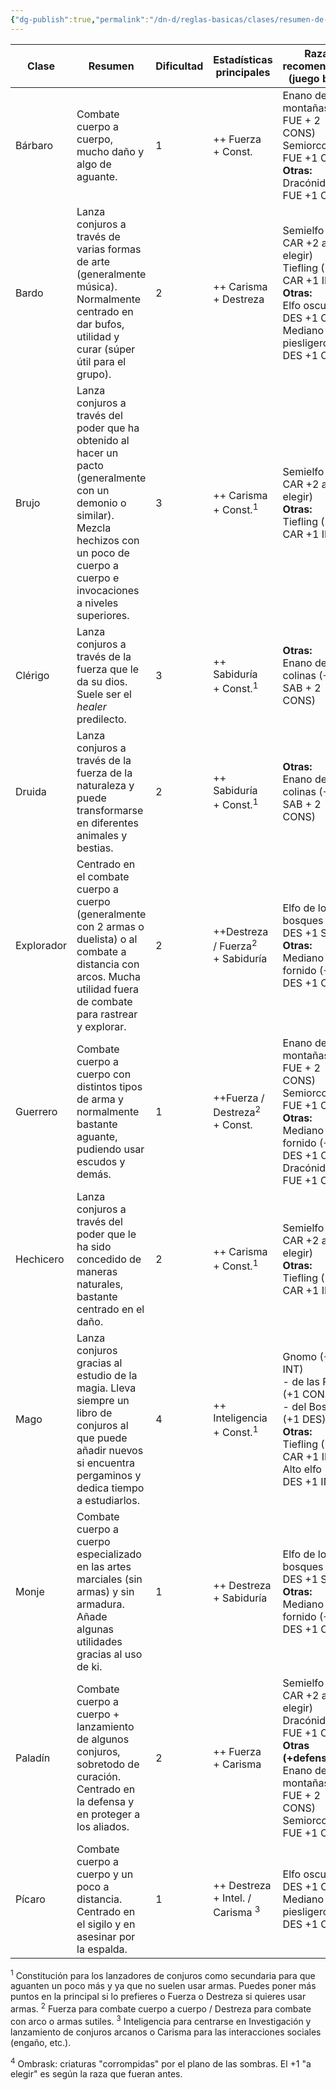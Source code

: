 ```yaml
---
{"dg-publish":true,"permalink":"/dn-d/reglas-basicas/clases/resumen-de-clases/"}
---
```



| Clase      | Resumen                                                                                                                                                                                          | Dificultad | Estadísticas principales                        | Razas recomendadas<br>(juego base)                                                                                                                             | Razas recomendadas<br>(Heliana)                                                                                                                                                                                                                                                                                                                                                                           |
| ---------- | ------------------------------------------------------------------------------------------------------------------------------------------------------------------------------------------------ | ---------- | ----------------------------------------------- | -------------------------------------------------------------------------------------------------------------------------------------------------------------- | --------------------------------------------------------------------------------------------------------------------------------------------------------------------------------------------------------------------------------------------------------------------------------------------------------------------------------------------------------------------------------------------------------- |
| Bárbaro    | Combate cuerpo a cuerpo, mucho daño y algo de aguante.                                                                                                                                           | 1          | ++ Fuerza <br>+ Const.                          | Enano de las montañas (+2 FUE + 2 CONS)<br>Semiorco (+2 FUE +1 CONS)<br>**Otras:**<br>Dracónido (+2 FUE +1 CAR)                                                | [[DnD/Heliana/Razas/Golynn\|Golynn]] (+2 CONS +1 FUE)<br>[[DnD/Heliana/Razas/Limáxido (Oozekin)\|Limáxido (Oozekin)]] (+2 CONS +1 FUE)<br>[[DnD/Heliana/Razas/Micélido\|Micélido]] (+2 CONS +1 a elegir)                                                                                                                                                                                                  |
| Bardo      | Lanza conjuros a través de varias formas de arte (generalmente música). Normalmente centrado en dar bufos, utilidad y curar (súper útil para el grupo).                                          | 2          | ++ Carisma <br>+ Destreza                       | Semielfo (+2 CAR +2 a elegir)<br>Tiefling (+2 CAR +1 INT)<br>**Otras:**<br>Elfo oscuro (+2 DES +1 CAR)<br>Mediano piesligeros (+2 DES +1 CAR)                  | [[DnD/Heliana/Razas/Cnidaria\|Cnidaria]] de piel brillante (+2 CAR +1 CONS)<br>[[DnD/Heliana/Razas/Optérido\|Optérido]] (+2 CAR)<br>**Otras:**<br>[[DnD/Heliana/Razas/Gobboc\|Gobboc]] (+2 DES +1 CAR / SAB)<br>[[DnD/Heliana/Razas/Rakin\|Rakin]] <br>- Urkin (+2 DES +1 CAR / INT)<br>- Tanukin (+2 DES +1 CAR / SAB)<br>[[DnD/Heliana/Razas/Ombrask\|Ombrask]] (+2 DES +1 "a elegir")<sup>4</sup><br> |
| Brujo      | Lanza conjuros a través del poder que ha obtenido al hacer un pacto (generalmente con un demonio o similar). Mezcla hechizos con un poco de cuerpo a cuerpo e invocaciones a niveles superiores. | 3          | ++ Carisma <br>+ Const.<sup>1</sup>             | Semielfo (+2 CAR +2 a elegir)<br>**Otras:**<br>Tiefling (+2 CAR +1 INT)                                                                                        | [[DnD/Heliana/Razas/Cnidaria\|Cnidaria]] de piel brillante (+2 CAR +1 CONS)<br>[[DnD/Heliana/Razas/Optérido\|Optérido]] (+2 CAR)                                                                                                                                                                                                                                                                         |
| Clérigo    | Lanza conjuros a través de la fuerza que le da su dios. Suele ser el *healer* predilecto.                                                                                                        | 3          | ++ Sabiduría <br>+ Const.<sup>1</sup>           | **Otras:**<br>Enano de las colinas (+1 SAB + 2 CONS)                                                                                                           | [[DnD/Heliana/Razas/Lotol\|Lotol]] (+2 SAB +1 CONS)<br>**Otras:**<br>[[DnD/Heliana/Razas/Rakin\|Rakin]] Tanukin (+2 DES +1 SAB)                                                                                                                                                                                                                                                                           |
| Druida     | Lanza conjuros a través de la fuerza de la naturaleza y puede transformarse en diferentes animales y bestias.                                                                                    | 2          | ++ Sabiduría <br>+ Const.<sup>1</sup>           | **Otras:**<br>Enano de las colinas (+1 SAB + 2 CONS)                                                                                                           | [[DnD/Heliana/Razas/Lotol\|Lotol]] (+2 SAB +1 CONS)<br>**Otras:**<br>[[DnD/Heliana/Razas/Rakin\|Rakin]] Tanukin (+2 DES +1 SAB)<br>                                                                                                                                                                                                                                                                       |
| Explorador | Centrado en el combate cuerpo a cuerpo (generalmente con 2 armas o duelista) o al combate a distancia con arcos. Mucha utilidad fuera de combate para rastrear y explorar.                       | 2          | ++Destreza / Fuerza<sup>2</sup> <br>+ Sabiduría | Elfo de los bosques (+2 DES +1 SAB)<br>**Otras:**<br>Mediano fornido (+2 DES +1 CONS)                                                                          | [[DnD/Heliana/Razas/Gobboc\|Gobboc]] (+2 DES +1 SAB / CAR)<br>[[DnD/Heliana/Razas/Rakin\|Rakin]] Tanukin (+2 DES +1 SAB / CAR)<br>[[DnD/Heliana/Razas/Ombrask\|Ombrask]] (+2 DES +1 "a elegir")<sup>4</sup>                                                                                                                                                                                               |
| Guerrero   | Combate cuerpo a cuerpo con distintos tipos de arma y normalmente bastante aguante, pudiendo usar escudos y demás.                                                                               | 1          | ++Fuerza / Destreza<sup>2</sup> <br>+ Const.    | Enano de las montañas (+2 FUE + 2 CONS)<br>Semiorco (+2 FUE +1 CONS)<br>**Otras:**<br>Mediano fornido (+2 DES +1 CONS)<br>Dracónido (+2 FUE +1 CAR)            | [[DnD/Heliana/Razas/Golynn\|Golynn]] (+2 CONS +1 FUE)<br>[[DnD/Heliana/Razas/Limáxido (Oozekin)\|Limáxido (Oozekin)]] (+2 CONS +1 FUE)<br>[[DnD/Heliana/Razas/Micélido\|Micélido]] (+2 CONS +1 a elegir)<br>**Otras:**<br>[[DnD/Heliana/Razas/Cnidaria\|Cnidaria]] nematocisto (+2 CONS +1 DES)<br>[[DnD/Heliana/Razas/Rakin\|Rakin]] Posskin (+2 DES +1 CONS)                                            |
| Hechicero  | Lanza conjuros a través del poder que le ha sido concedido de maneras naturales, bastante centrado en el daño.                                                                                   | 2          | ++ Carisma <br>+ Const.<sup>1</sup>             | Semielfo (+2 CAR +2 a elegir)<br>**Otras:**<br>Tiefling (+2 CAR +1 INT)                                                                                        | [[DnD/Heliana/Razas/Cnidaria\|Cnidaria]] de piel brillante (+2 CAR +1 CONS)<br>[[DnD/Heliana/Razas/Optérido\|Optérido]] (+2 CAR)                                                                                                                                                                                                                                                                         |
| Mago       | Lanza conjuros gracias al estudio de la magia. Lleva siempre un libro de conjuros al que puede añadir nuevos si encuentra pergaminos y dedica tiempo a estudiarlos.                              | 4          | ++ Inteligencia <br>+ Const.<sup>1</sup>        | Gnomo (+2 INT)<br>- de las Rocas (+1 CONST) <br>- del Bosque (+1 DES)<br>**Otras:**<br>Tiefling (+2 CAR +1 INT)<br>Alto elfo (+2 DES +1 INT)                   | [[DnD/Heliana/Razas/Ciclópeo\|Ciclópeo]] (+2 INT +1 DES / SAB)<br>**Otras:**<br>[[DnD/Heliana/Razas/Rakin\|Rakin]] Urkin (+2 DES +1 INT / CAR)                                                                                                                                                                                                                                                            |
| Monje      | Combate cuerpo a cuerpo especializado en las artes marciales (sin armas) y sin armadura. Añade algunas utilidades gracias al uso de ki.                                                          | 1          | ++ Destreza<br>+ Sabiduría                      | Elfo de los bosques (+2 DES +1 SAB)<br>**Otras:**<br>Mediano fornido (+2 DES +1 CONS)                                                                          | [[DnD/Heliana/Razas/Gobboc\|Gobboc]] (+2 DES +1 SAB / CAR)<br>[[DnD/Heliana/Razas/Rakin\|Rakin]] Posskin (+2 DES +1 CONS)<br>[[DnD/Heliana/Razas/Ombrask\|Ombrask]] (+2 DES +1 "a elegir")<sup>4</sup><br>**Otras:**<br>[[DnD/Heliana/Razas/Cnidaria\|Cnidaria]] nematocisto (+2 CONS +1 DES)<br>                                                                                                         |
| Paladín    | Combate cuerpo a cuerpo + lanzamiento de algunos conjuros, sobretodo de curación. Centrado en la defensa y en proteger a los aliados.                                                            | 2          | ++ Fuerza<br>+ Carisma                          | Semielfo (+2 CAR +2 a elegir)<br>Dracónido (+2 FUE +1 CAR)<br>**Otras (+defensivas):**<br>Enano de las montañas (+2 FUE + 2 CONS)<br>Semiorco (+2 FUE +1 CONS) | [[DnD/Heliana/Razas/Golynn\|Golynn]] (+2 CONS +1 FUE)<br>[[DnD/Heliana/Razas/Limáxido (Oozekin)\|Limáxido (Oozekin)]] (+2 CONS +1 FUE)<br>[[DnD/Heliana/Razas/Micélido\|Micélido]] (+2 CONS +1 a elegir)<br>**Otras:**<br>[[DnD/Heliana/Razas/Cnidaria\|Cnidaria]]<br>- de piel brillante (+2 CAR +1 CONS)<br>- nematocisto (+2 CONS +1 DES)                                                              |
| Pícaro     | Combate cuerpo a cuerpo y un poco a distancia. Centrado en el sigilo y en asesinar por la espalda.                                                                                               | 1          | ++ Destreza<br>+ Intel. / Carisma <sup>3</sup>  | Elfo oscuro (+2 DES +1 CAR)<br>Mediano piesligeros (+2 DES +1 CAR)                                                                                             | [[DnD/Heliana/Razas/Rakin\|Rakin]] <br>- Urkin (+2 DES +1 CAR / INT)<br>- Tanukin (+2 DES +1 CAR / SAB)<br>[[DnD/Heliana/Razas/Gobboc\|Gobboc]] (+2 DES +1 CAR / SAB)<br>[[DnD/Heliana/Razas/Ombrask\|Ombrask]] (+2 DES +1 "a elegir")<sup>4</sup>                                                                                                                                                        |

<sup>1</sup> Constitución para los lanzadores de conjuros como secundaria para que aguanten un poco más y ya que no suelen usar armas. Puedes poner más puntos en la principal si lo prefieres o Fuerza o Destreza si quieres usar armas.
<sup>2</sup> Fuerza para combate cuerpo a cuerpo / Destreza para combate con arco o armas sutiles.
<sup>3</sup> Inteligencia para centrarse en Investigación y lanzamiento de conjuros arcanos o Carisma para las interacciones sociales (engaño, etc.).

<sup>4</sup> Ombrask: criaturas "corrompidas" por el plano de las sombras. El +1 "a elegir" es según la raza que fueran antes. 